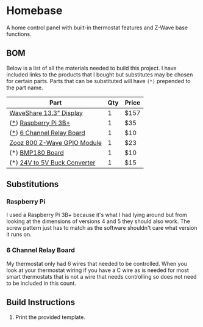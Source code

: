 # Homebase

A home control panel with built-in thermostat features and Z-Wave base
functions.

## BOM

Below is a list of all the materials needed to build this project. I have
included links to the products that I bought but substitutes may be chosen for
certain parts. Parts that can be substituted will have `(*)` prepended to the
part name.

| Part                                                                                                 | Qty | Price |
| ---------------------------------------------------------------------------------------------------- | --- | ----- |
| [WaveShare 13.3" Display](https://www.waveshare.com/13.3inch-dsi-lcd.htm)                            | 1   | $157  |
| ([\*](#raspberry-pi)) [Raspberry Pi 3B+](https://www.pishop.us/product/raspberry-pi-3-model-b-plus/) | 1   | $35   |
| ([\*](#6-channel-relay-board)) [6 Channel Relay Board](https://a.co/d/0NnzUo6)                       | 1   | $10   |
| [Zooz 800 Z-Wave GPIO Module](https://a.co/d/3nAOChq)                                                | 1   | $23   |
| (\*) [BMP180 Board](https://a.co/d/gI1moHX)                                                          | 1   | $10   |
| (\*) [24V to 5V Buck Converter](https://a.co/d/9Pe8hRs)                                              | 1   | $15   |

## Substitutions

### Raspberry Pi

I used a Raspberry Pi 3B+ because it's what I had lying around but from looking
at the dimensions of versions 4 and 5 they should also work. The screw pattern
just has to match as the software shouldn't care what version it runs on.

### 6 Channel Relay Board

My thermostat only had 6 wires that needed to be controlled. When you look at
your thermostat wiring if you have a C wire as is needed for most smart
thermostats that is not a wire that needs controlling so does not need to be
included in this count.

## Build Instructions

1. Print the provided template.
